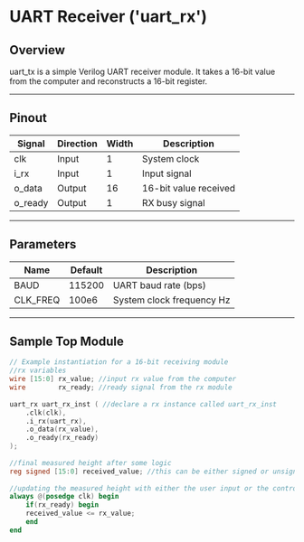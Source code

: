 # UART Receiver ('uart_rx')

## Overview
uart_tx is a simple Verilog UART receiver module.
It takes a 16-bit value from the computer and reconstructs a 16-bit register.

---

## Pinout

| Signal      | Direction | Width | Description                         |
|-------------|-----------|-------|-------------------------------------|
| clk         | Input     | 1     | System clock                        |
| i_rx        | Input     | 1     | Input signal                        |
| o_data      | Output    | 16    | 16-bit value received               |
| o_ready     | Output    | 1     | RX busy signal                      |

---

## Parameters
| Name       | Default | Description               |
|------------|---------|---------------------------|
| BAUD       | 115200  | UART baud rate (bps)      |
| CLK_FREQ   | 100e6   | System clock frequency Hz |

---

## Sample Top Module

```verilog
// Example instantiation for a 16-bit receiving module
//rx variables
wire [15:0] rx_value; //input rx value from the computer
wire        rx_ready; //ready signal from the rx module
    
uart_rx uart_rx_inst ( //declare a rx instance called uart_rx_inst
    .clk(clk),
    .i_rx(uart_rx),
    .o_data(rx_value),
    .o_ready(rx_ready)
);
        
//final measured height after some logic
reg signed [15:0] received_value; //this can be either signed or unsigned, depends on the value being sent from the computer
    
//updating the measured height with either the user input or the control signal
always @(posedge clk) begin
    if(rx_ready) begin
	received_value <= rx_value;
    end
end